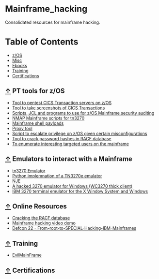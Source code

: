 # Mainframe_hacking
Consolidated resources for mainframe hacking.

Table of Contents
=================

 * [z/OS](#-z/OS)
 * [Misc](#-Misc)
 * [Ebooks](#-Ebooks)
 * [Training](#-Training)
 * [Certifications](#-Certifications)

## [↑](#table-of-contents) PT tools for z/OS

* [Tool to pentest CICS Transaction servers on z/OS](https://github.com/ayoul3/cicspwn)
* [Tool to take screenshots of CICS Transactions](https://github.com/ayoul3/cicsshot)
* [Scripts, JCL and programs to use for z/OS Mainframe security auditing](https://github.com/mainframed/Mainframed)
* [NMAP Mainframe scripts for tn3270](https://github.com/zedsec390/NMAP)
* [Mainframe shell payloads](https://github.com/zedsec390/shells-payloads)
* [Proxy tool](https://github.com/sensepost/birp)
* [Script to escalate privilege on z/OS given certain misconfigurations](https://github.com/ayoul3/Privesc)
* [Tool to crack password hashes in RACF database](https://github.com/openwall/john)
* [To enumerate interesting targeted users on the mainframe](https://github.com/ayoul3/Rexx_scripts)

## [↑](#table-of-contents) Emulators to interact with a Mainframe
* [tn3270 Emulator](https://www.ericom.com/solutions/tn3270/?URL_ID=237&utm_source=adwords&utm_campaign=3270+Terminal+Emulation+-+Search&utm_medium=ppc&utm_term=tn3270%20emulator&hsa_kw=tn3270%20emulator&hsa_cam=33181851&hsa_src=g&hsa_tgt=kwd-111564515&hsa_mt=p&hsa_grp=1204009041&hsa_net=adwords&hsa_ver=3&hsa_acc=7430054150&hsa_ad=315017423420&gclid=Cj0KCQjwvvj5BRDkARIsAGD9vlIOZyo56Xi0WyCdpVhb22kba9iIiTj0gnxhc7gQaxNovi0W6z_sMfwaAtIWEALw_wcB)
* [Python implemnation of a TN3270e emulator](https://github.com/zedsec390/tn3270lib)
* [NJE](https://github.com/zedsec390/NJElib)
* [A hacked 3270 emulator for Windows (WC3270 thick client)](https://github.com/ayoul3/wc3270_hacked)
* [IBM 3270 terminal emulator for the X Window System and Windows](http://x3270.bgp.nu/)

## [↑](#table-of-contents) Online Resources
* [Cracking the RACF database](https://mainframed767.tumblr.com/post/43072129477/how-to-copy-the-racf-database-off-the-mainframe)
* [Mainframe hacking video demo](https://www.youtube.com/watch?v=SjtyifWTqmc)
* [Defcon 22 - From-root-to-SPECIAL-Hacking-IBM-Mainframes](https://www.defcon.org/images/defcon-22/dc-22-presentations/Young/DEFCON-22-Philip-Young-From-root-to-SPECIAL-Hacking-IBM-Mainframes-Updated.pdf)

## [↑](#table-of-contents) Training
* [EvilMainFrame](https://www.evilmainframe.com/)

## [↑](#table-of-contents) Certifications
